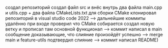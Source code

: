 создал репозиторий 
создал файл src и внёс внутрь два файла main.cpp и utils.cpp + два файла CMakeLists.txt для сборки CMake
клонировал репозиторий в visual studio code 2022 --> дальнейшие коммиты удалённо
при входе проверил что CMake собирается 
создал новую ветку и прописал там основной функционал --> коммит
написал в main сообщение доказывающие, что слияние произойдёт успешно --> merge main и feature-utils
подтвердил слияние --> коммит
написал README)
